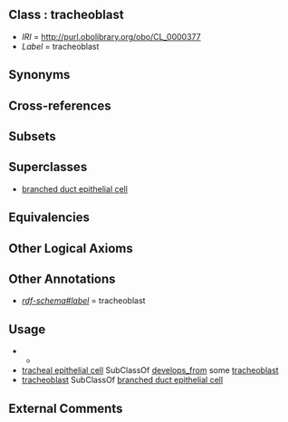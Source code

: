 
## Class : tracheoblast

 * *IRI* = http://purl.obolibrary.org/obo/CL_0000377
 * *Label* = tracheoblast

## Synonyms


## Cross-references


## Subsets


## Superclasses

 * [branched duct epithelial cell](../../CL/69/CL_0000069.md)

## Equivalencies


## Other Logical Axioms


## Other Annotations

 * *[rdf-schema#label](../../el/rdf-schema#label.md)* = tracheoblast

## Usage

 * -
 * [tracheal epithelial cell](../../CL/07/CL_0000307.md) SubClassOf [develops_from](../../RO/02/RO_0002202.md) some [tracheoblast](../../CL/77/CL_0000377.md)
 * [tracheoblast](../../CL/77/CL_0000377.md) SubClassOf [branched duct epithelial cell](../../CL/69/CL_0000069.md)

## External Comments

